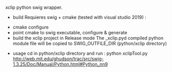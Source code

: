 xclip python swig wrapper.

* build
Requieres swig + cmake (tested with visual studio 2019) :
- cmake configure
- point cmake to swig executable, configure & generate
- build the xclip project in Release mode
The _xclip.pyd compiled python module file will be copied to SWIG_OUTFILE_DIR (python/xclip directory)

* usage
cd in python/xclip directory and run :
python xclipTool.py
http://web.mit.edu/ghudson/trac/src/swig-1.3.25/Doc/Manual/Python.html#Python_nn9
